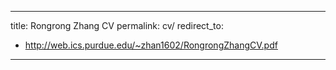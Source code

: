 
---
title: Rongrong Zhang CV
permalink: cv/
redirect_to:
  - http://web.ics.purdue.edu/~zhan1602/RongrongZhangCV.pdf
---